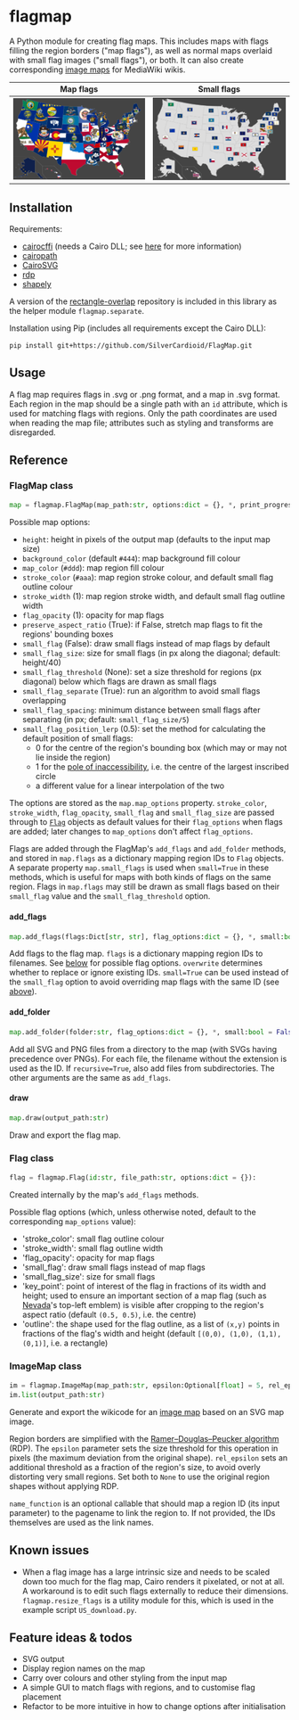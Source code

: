 # flagmap
A Python module for creating flag maps. This includes maps with flags filling the region borders ("map flags"), as well as normal maps overlaid with small flag images ("small flags"), or both. It can also create corresponding [image maps](https://www.mediawiki.org/wiki/Extension:ImageMap) for MediaWiki wikis.

| Map flags | Small flags |
| --------- | ----------- |
| ![](/examples/US_flagmap.png) | ![](/examples/US_flagmap_small.png) |

## Installation
Requirements:
* [cairocffi](https://github.com/Kozea/cairocffi) (needs a Cairo DLL; see [here](https://github.com/SilverCardioid/CairoSVG#requirements) for more information)
* [cairopath](https://github.com/SilverCardioid/cairopath)
* [CairoSVG](https://github.com/Kozea/CairoSVG)
* [rdp](https://pypi.org/project/rdp/)
* [shapely](https://pypi.org/project/Shapely/)

A version of the [rectangle-overlap](https://github.com/mwkling/rectangle-overlap) repository is included in this library as the helper module `flagmap.separate`.

Installation using Pip (includes all requirements except the Cairo DLL):
```
pip install git+https://github.com/SilverCardioid/FlagMap.git
```

## Usage
A flag map requires flags in .svg or .png format, and a map in .svg format. Each region in the map should be a single path with an `id` attribute, which is used for matching flags with regions. Only the path coordinates are used when reading the map file; attributes such as styling and transforms are disregarded.

## Reference

### FlagMap class
```python
map = flagmap.FlagMap(map_path:str, options:dict = {}, *, print_progress:bool = True):
```

Possible map options:
* `height`: height in pixels of the output map (defaults to the input map size)
* `background_color` (default `#444`): map background fill colour
* `map_color` (`#ddd`): map region fill colour
* `stroke_color` (`#aaa`): map region stroke colour, and default small flag outline colour
* `stroke_width` (1): map region stroke width, and default small flag outline width
* `flag_opacity` (1): opacity for map flags
* `preserve_aspect_ratio` (True): if False, stretch map flags to fit the regions' bounding boxes
* `small_flag` (False): draw small flags instead of map flags by default
* `small_flag_size`: size for small flags (in px along the diagonal; default: height/40)
* `small_flag_threshold` (None): set a size threshold for regions (px diagonal) below which flags are drawn as small flags
* `small_flag_separate` (True): run an algorithm to avoid small flags overlapping
* `small_flag_spacing`: minimum distance between small flags after separating (in px; default: `small_flag_size/5`)
* `small_flag_position_lerp` (0.5): set the method for calculating the default position of small flags:
    * 0 for the centre of the region's bounding box (which may or may not lie inside the region)
    * 1 for the [pole of inaccessibility](https://en.wikipedia.org/wiki/Pole_of_inaccessibility), i.e. the centre of the largest inscribed circle
    * a different value for a linear interpolation of the two

The options are stored as the `map.map_options` property. `stroke_color`, `stroke_width`, `flag_opacity`, `small_flag` and `small_flag_size` are passed through to [`Flag`](#flag-class) objects as default values for their `flag_options` when flags are added; later changes to `map_options` don't affect `flag_options`.

Flags are added through the FlagMap's `add_flags` and `add_folder` methods, and stored in `map.flags` as a dictionary mapping region IDs to `Flag` objects. A separate property `map.small_flags` is used when `small=True` in these methods, which is useful for maps with both kinds of flags on the same region. Flags in `map.flags` may still be drawn as small flags based on their `small_flag` value and the `small_flag_threshold` option.

#### add_flags
```python
map.add_flags(flags:Dict[str, str], flag_options:dict = {}, *, small:bool = False, overwrite:bool = True) -> FlagMap
```
Add flags to the flag map. `flags` is a dictionary mapping region IDs to filenames. See [below](#flag-class) for possible flag options. `overwrite` determines whether to replace or ignore existing IDs. `small=True` can be used instead of the `small_flag` option to avoid overriding map flags with the same ID (see [above](#flagmap-class)).

#### add_folder
```python
map.add_folder(folder:str, flag_options:dict = {}, *, small:bool = False, overwrite:bool = False, recursive:bool = False) -> FlagMap
```
Add all SVG and PNG files from a directory to the map (with SVGs having precedence over PNGs). For each file, the filename without the extension is used as the ID. If `recursive=True`, also add files from subdirectories. The other arguments are the same as `add_flags`.

#### draw
```python
map.draw(output_path:str)
```
Draw and export the flag map.

### Flag class
```python
flag = flagmap.Flag(id:str, file_path:str, options:dict = {}):
```
Created internally by the map's `add_flags` methods.

Possible flag options (which, unless otherwise noted, default to the corresponding `map_options` value):
* 'stroke_color': small flag outline colour
* 'stroke_width': small flag outline width
* 'flag_opacity': opacity for map flags
* 'small_flag': draw small flags instead of map flags
* 'small_flag_size': size for small flags
* 'key_point': point of interest of the flag in fractions of its width and height; used to ensure an important section of a map flag (such as [Nevada](https://en.wikipedia.org/wiki/Flag_of_Nevada)'s top-left emblem) is visible after cropping to the region's aspect ratio (default `(0.5, 0.5)`, i.e. the centre)
* 'outline': the shape used for the flag outline, as a list of `(x,y)` points in fractions of the flag's width and height (default `[(0,0), (1,0), (1,1), (0,1)]`, i.e. a rectangle)

### ImageMap class
```python
im = flagmap.ImageMap(map_path:str, epsilon:Optional[float] = 5, rel_epsilon:Optional[float] = 1/3, name_function:Optional[Callable] = None):
im.list(output_path:str)
```
Generate and export the wikicode for an [image map](https://www.mediawiki.org/wiki/Extension:ImageMap) based on an SVG map image.

Region borders are simplified with the [Ramer–Douglas–Peucker algorithm](https://en.wikipedia.org/wiki/Ramer%E2%80%93Douglas%E2%80%93Peucker_algorithm) (RDP). The `epsilon` parameter sets the size threshold for this operation in pixels (the maximum deviation from the original shape). `rel_epsilon` sets an additional threshold as a fraction of the region's size, to avoid overly distorting very small regions. Set both to `None` to use the original region shapes without applying RDP.

`name_function` is an optional callable that should map a region ID (its input parameter) to the pagename to link the region to. If not provided, the IDs themselves are used as the link names.

## Known issues
* When a flag image has a large intrinsic size and needs to be scaled down too much for the flag map, Cairo renders it pixelated, or not at all. A workaround is to edit such flags externally to reduce their dimensions. `flagmap.resize_flags` is a utility module for this, which is used in the example script `US_download.py`.

## Feature ideas & todos
* SVG output
* Display region names on the map
* Carry over colours and other styling from the input map
* A simple GUI to match flags with regions, and to customise flag placement
* Refactor to be more intuitive in how to change options after initialisation
